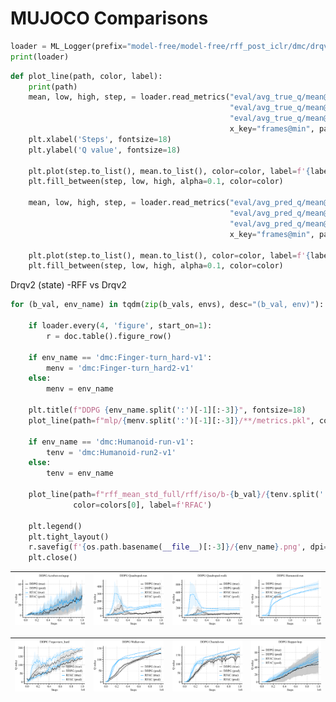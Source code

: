 # MUJOCO Comparisons
```python
loader = ML_Logger(prefix="model-free/model-free/rff_post_iclr/dmc/drqv2/4_layer")
print(loader)
```
```python
def plot_line(path, color, label):
    print(path)
    mean, low, high, step, = loader.read_metrics("eval/avg_true_q/mean@mean",
                                                 "eval/avg_true_q/mean@16%",
                                                 "eval/avg_true_q/mean@84%",
                                                 x_key="frames@min", path=path)
    plt.xlabel('Steps', fontsize=18)
    plt.ylabel('Q value', fontsize=18)

    plt.plot(step.to_list(), mean.to_list(), color=color, label=f'{label} (true)')
    plt.fill_between(step, low, high, alpha=0.1, color=color)

    mean, low, high, step, = loader.read_metrics("eval/avg_pred_q/mean@mean",
                                                 "eval/avg_pred_q/mean@16%",
                                                 "eval/avg_pred_q/mean@84%",
                                                 x_key="frames@min", path=path)

    plt.plot(step.to_list(), mean.to_list(), color=color, label=f'{label} (pred)', linestyle='--')
    plt.fill_between(step, low, high, alpha=0.1, color=color)
```
Drqv2 (state) -RFF vs Drqv2
```python
for (b_val, env_name) in tqdm(zip(b_vals, envs), desc="(b_val, env)"):

    if loader.every(4, 'figure', start_on=1):
        r = doc.table().figure_row()

    if env_name == 'dmc:Finger-turn_hard-v1':
        menv = 'dmc:Finger-turn_hard2-v1'
    else:
        menv = env_name

    plt.title(f"DDPG {env_name.split(':')[-1][:-3]}", fontsize=18)
    plot_line(path=f"mlp/{menv.split(':')[-1][:-3]}/**/metrics.pkl", color='black', label='DDPG')

    if env_name == 'dmc:Humanoid-run-v1':
        tenv = 'dmc:Humanoid-run2-v1'
    else:
        tenv = env_name

    plot_line(path=f"rff_mean_std_full/rff/iso/b-{b_val}/{tenv.split(':')[-1][:-3]}/**/metrics.pkl",
              color=colors[0], label=f'RFAC')

    plt.legend()
    plt.tight_layout()
    r.savefig(f'{os.path.basename(__file__)[:-3]}/{env_name}.png', dpi=300, zoom=0.3)
    plt.close()
```

| <img style="align-self:center; zoom:0.3;" src="overestimation_analysis/dmc:Acrobot-swingup-v1.png" image="None" styles="{'margin': '0.5em'}" width="None" height="None" dpi="300"/> | <img style="align-self:center; zoom:0.3;" src="overestimation_analysis/dmc:Quadruped-run-v1.png" image="None" styles="{'margin': '0.5em'}" width="None" height="None" dpi="300"/> | <img style="align-self:center; zoom:0.3;" src="overestimation_analysis/dmc:Quadruped-walk-v1.png" image="None" styles="{'margin': '0.5em'}" width="None" height="None" dpi="300"/> | <img style="align-self:center; zoom:0.3;" src="overestimation_analysis/dmc:Humanoid-run-v1.png" image="None" styles="{'margin': '0.5em'}" width="None" height="None" dpi="300"/> |
|:-----------------------------------------------------------------------------------------------------------------------------------------------------------------------------------:|:---------------------------------------------------------------------------------------------------------------------------------------------------------------------------------:|:----------------------------------------------------------------------------------------------------------------------------------------------------------------------------------:|:--------------------------------------------------------------------------------------------------------------------------------------------------------------------------------:|

| <img style="align-self:center; zoom:0.3;" src="overestimation_analysis/dmc:Finger-turn_hard-v1.png" image="None" styles="{'margin': '0.5em'}" width="None" height="None" dpi="300"/> | <img style="align-self:center; zoom:0.3;" src="overestimation_analysis/dmc:Walker-run-v1.png" image="None" styles="{'margin': '0.5em'}" width="None" height="None" dpi="300"/> | <img style="align-self:center; zoom:0.3;" src="overestimation_analysis/dmc:Cheetah-run-v1.png" image="None" styles="{'margin': '0.5em'}" width="None" height="None" dpi="300"/> | <img style="align-self:center; zoom:0.3;" src="overestimation_analysis/dmc:Hopper-hop-v1.png" image="None" styles="{'margin': '0.5em'}" width="None" height="None" dpi="300"/> |
|:------------------------------------------------------------------------------------------------------------------------------------------------------------------------------------:|:------------------------------------------------------------------------------------------------------------------------------------------------------------------------------:|:-------------------------------------------------------------------------------------------------------------------------------------------------------------------------------:|:------------------------------------------------------------------------------------------------------------------------------------------------------------------------------:|
